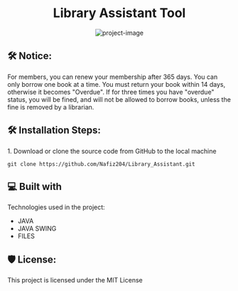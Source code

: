 <h1 align="center" id="title">Library Assistant Tool</h1>

<p align="center"><img src="https://socialify.git.ci/Nafiz204/Library_Assistant_Tool/image?issues=1&amp;language=1&amp;name=1&amp;owner=1&amp;pulls=1&amp;stargazers=1&amp;theme=Light" alt="project-image"></p>

<h2>🛠️ Notice:</h2>

For members, you can renew your membership after 365 days.
You can only borrow one book at a time.
You must return your book within 14 days, otherwise it becomes "Overdue".
If for three times you have "overdue" status, you will be fined, and will not be allowed to borrow books, unless the fine is removed by a librarian.


<h2>🛠️ Installation Steps:</h2>

<p>1. Download or clone the source code from GitHub to the local machine</p>

```
git clone https://github.com/Nafiz204/Library_Assistant.git
```

  
  
<h2>💻 Built with</h2>

Technologies used in the project:

*   JAVA
*   JAVA SWING
*   FILES

<h2>🛡️ License:</h2>

This project is licensed under the MIT License
